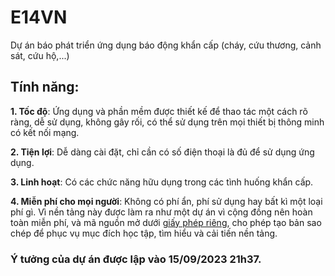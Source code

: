 # E14VN
Dự án báo phát triển ứng dụng báo động khẩn cấp (cháy, cứu thương, cảnh sát, cứu hộ,...)

## Tính năng:
**1. Tốc độ**: Ứng dụng và phần mềm được thiết kế để thao tác một cách rõ ràng, dễ sử dụng, không gây rối, có thể sử dụng trên mọi thiết bị thông minh có kết nối mạng.

**2. Tiện lợi**: Dễ dàng cài đặt, chỉ cần có số điện thoại là đủ để sử dụng ứng dụng.

**3. Linh hoạt**: Có các chức năng hữu dụng trong các tình huống khẩn cấp.

**4. Miễn phí cho mọi người**: Không có phí ẩn, phí sử dụng hay bất kì một loại phí gì. Vì nền tảng này được làm ra như một dự án vì cộng đồng nên hoàn toàn miễn phí, và mã nguồn mở dưới [giấy phép riêng](https://github.com/E14VN/.github/blob/main/LICENSE.md), cho phép tạo bản sao chép để phục vụ mục đích học tập, tìm hiểu và cải tiến nền tảng.

### Ý tưởng của dự án được lập vào 15/09/2023 21h37.
